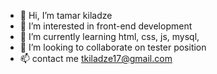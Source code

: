 - 👋 Hi, I’m tamar kiladze
- 👀 I’m interested in front-end development
- 🌱 I’m currently learning html, css, js, mysql,
- 💞️ I’m looking to collaborate on tester position
- 📫 contact me tkiladze17@gmail.com

<!---
tatakiladze/tatakiladze is a ✨ special ✨ repository because its `README.md` (this file) appears on your GitHub profile.
You can click the Preview link to take a look at your changes.
--->
